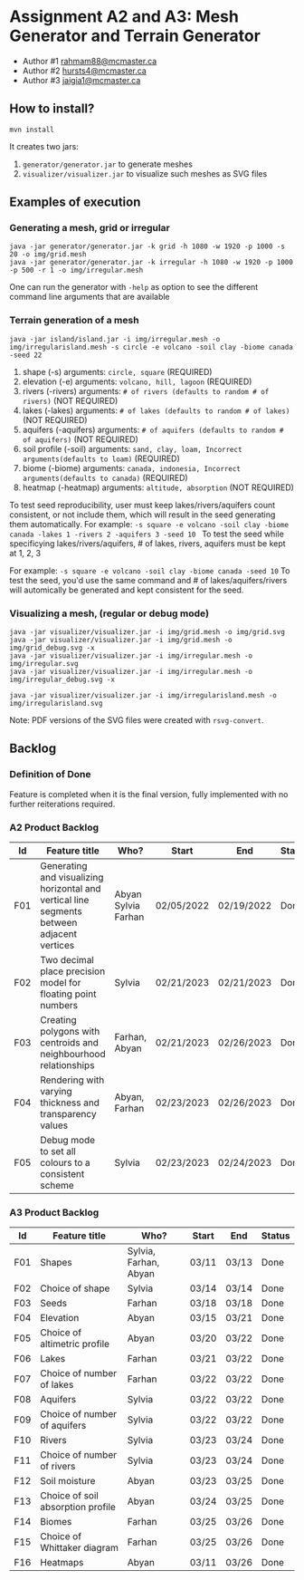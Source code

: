 # Assignment A2 and A3: Mesh Generator and Terrain Generator

- Author #1 rahmam88@mcmaster.ca
- Author #2 hursts4@mcmaster.ca
- Author #3 jaigia1@mcmaster.ca

## How to install?

```
mvn install
```

It creates two jars:

1. `generator/generator.jar` to generate meshes
2. `visualizer/visualizer.jar` to visualize such meshes as SVG files

## Examples of execution

### Generating a mesh, grid or irregular

```
java -jar generator/generator.jar -k grid -h 1080 -w 1920 -p 1000 -s 20 -o img/grid.mesh
java -jar generator/generator.jar -k irregular -h 1080 -w 1920 -p 1000 -p 500 -r 1 -o img/irregular.mesh
```

One can run the generator with `-help` as option to see the different command line arguments that are available

### Terrain generation of a mesh

```
java -jar island/island.jar -i img/irregular.mesh -o img/irregularisland.mesh -s circle -e volcano -soil clay -biome canada -seed 22
```

1. shape (-s) arguments: `circle, square` (REQUIRED)
2. elevation (-e) arguments: `volcano, hill, lagoon` (REQUIRED)
3. rivers (-rivers) arguments: `# of rivers (defaults to random # of rivers)` (NOT REQUIRED)
4. lakes (-lakes) arguments: `# of lakes (defaults to random # of lakes)` (NOT REQUIRED)
5. aquifers (-aquifers) arguments: `# of aquifers (defaults to random # of aquifers)` (NOT REQUIRED)
6. soil profile (-soil) arguments: `sand, clay, loam, Incorrect arguments(defaults to loam)` (REQUIRED)
7. biome (-biome) arguments: `canada, indonesia, Incorrect arguments(defaults to canada)` (REQUIRED)
8. heatmap (-heatmap) arguments: `altitude, absorption` (NOT REQUIRED)

To test seed reproducibility, user must keep lakes/rivers/aquifers count consistent, or not include them, which will result in the seed generating them automatically.
For example: `-s square -e volcano -soil clay -biome canada -lakes 1 -rivers 2 -aquifers 3 -seed 10 `
To test the seed while specificying lakes/rivers/aquifers, # of lakes, rivers, aquifers must be kept at 1, 2, 3

For example: `-s square -e volcano -soil clay -biome canada -seed 10`
To test the seed, you'd use the same command and # of lakes/aquifers/rivers will automically be generated and kept consistent for the seed.



### Visualizing a mesh, (regular or debug mode)

```
java -jar visualizer/visualizer.jar -i img/grid.mesh -o img/grid.svg
java -jar visualizer/visualizer.jar -i img/grid.mesh -o img/grid_debug.svg -x
java -jar visualizer/visualizer.jar -i img/irregular.mesh -o img/irregular.svg
java -jar visualizer/visualizer.jar -i img/irregular.mesh -o img/irregular_debug.svg -x

java -jar visualizer/visualizer.jar -i img/irregularisland.mesh -o img/irregularisland.svg
```

Note: PDF versions of the SVG files were created with `rsvg-convert`.

## Backlog

### Definition of Done 

Feature is completed when it is the final version, fully implemented  with no further reiterations required.

### A2 Product Backlog

| Id | Feature title | Who? | Start | End | Status |
|:--:|---------------|------|-------|-----|--------|
| F01 | Generating and visualizing horizontal and vertical line segments between adjacent vertices | Abyan Sylvia Farhan | 02/05/2022 | 02/19/2022 | Done |
| F02 | Two decimal place precision model for floating point numbers | Sylvia | 02/21/2023 | 02/21/2023 | Done |
| F03 | Creating polygons with centroids and neighbourhood relationships | Farhan, Abyan | 02/21/2023 | 02/26/2023 | Done |
| F04 | Rendering with varying thickness and transparency values | Abyan, Farhan | 02/23/2023 | 02/26/2023 | Done |
| F05 | Debug mode to set all colours to a consistent scheme | Sylvia | 02/23/2023 | 02/24/2023 | Done |

### A3 Product Backlog

| Id | Feature title | Who? | Start | End | Status |
|:--:|---------------|------|-------|-----|--------|
| F01 | Shapes | Sylvia, Farhan, Abyan | 03/11 | 03/13 | Done |
| F02 | Choice of shape | Sylvia | 03/14 | 03/14 | Done |
| F03 | Seeds | Farhan | 03/18 | 03/18 | Done |
| F04 | Elevation | Abyan | 03/15 | 03/21 | Done |
| F05 | Choice of altimetric profile | Abyan | 03/20 | 03/22 | Done |
| F06 | Lakes | Farhan | 03/21 | 03/22 | Done |
| F07 | Choice of number of lakes | Farhan | 03/22 | 03/22 | Done |
| F08 | Aquifers | Sylvia | 03/22 | 03/22 | Done |
| F09 | Choice of number of aquifers | Sylvia | 03/22 | 03/22 | Done |
| F10 | Rivers | Sylvia | 03/23 | 03/24 | Done |
| F11 | Choice of number of rivers | Sylvia | 03/23 | 03/24 | Done |
| F12 | Soil moisture | Abyan | 03/23 | 03/25 | Done |
| F13 | Choice of soil absorption profile | Abyan | 03/24 | 03/25 | Done |
| F14 | Biomes | Farhan | 03/25 | 03/26 | Done |
| F15 | Choice of Whittaker diagram | Farhan | 03/25 | 03/26 | Done |
| F16 | Heatmaps | Abyan | 03/11 | 03/26 | Done |


